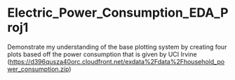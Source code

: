 # Electric_Power_Consumption_EDA_Proj1
Demonstrate my understanding of the base plotting system by creating four plots based off the power consumption that is given by UCI Irvine (https://d396qusza40orc.cloudfront.net/exdata%2Fdata%2Fhousehold_power_consumption.zip)
